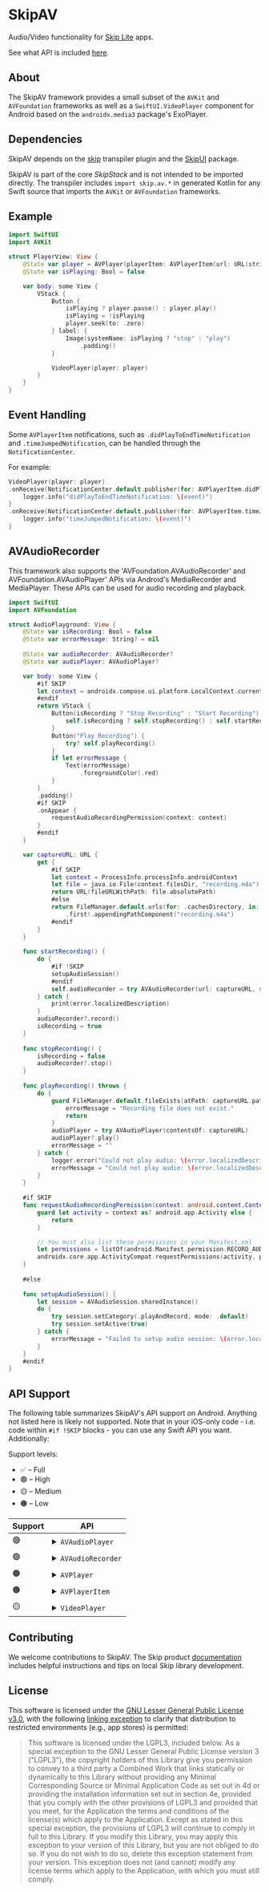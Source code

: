 # SkipAV

Audio/Video functionality for [Skip Lite](https://skip.tools) apps.

See what API is included [here](#api-support).

## About 

The SkipAV framework provides a small subset of the `AVKit` and `AVFoundation` frameworks
as well as a `SwiftUI.VideoPlayer` component for
Android based on the `androidx.media3` package's ExoPlayer.

## Dependencies

SkipAV depends on the [skip](https://source.skip.tools/skip) transpiler plugin and the [SkipUI](https://source.skip.tools/skip-ui) package.

SkipAV is part of the core *SkipStack* and is not intended to be imported directly. The transpiler includes `import skip.av.*` in generated Kotlin for any Swift source that imports the `AVKit` or `AVFoundation` frameworks.

## Example

```swift
import SwiftUI
import AVKit

struct PlayerView: View {
    @State var player = AVPlayer(playerItem: AVPlayerItem(url: URL(string: "https://skip.tools/assets/introduction.mov")!))
    @State var isPlaying: Bool = false

    var body: some View {
        VStack {
            Button {
                isPlaying ? player.pause() : player.play()
                isPlaying = !isPlaying
                player.seek(to: .zero)
            } label: {
                Image(systemName: isPlaying ? "stop" : "play")
                    .padding()
            }

            VideoPlayer(player: player)
        }
    }
}
```

## Event Handling

Some `AVPlayerItem` notifications, such as `.didPlayToEndTimeNotification`
and `.timeJumpedNotification`, can be handled through the `NotificationCenter`.

For example:

```swift
VideoPlayer(player: player)
.onReceive(NotificationCenter.default.publisher(for: AVPlayerItem.didPlayToEndTimeNotification)) { event in
    logger.info("didPlayToEndTimeNotification: \(event)")
}
.onReceive(NotificationCenter.default.publisher(for: AVPlayerItem.timeJumpedNotification)) { event in
    logger.info("timeJumpedNotification: \(event)")
}
```

## AVAudioRecorder

This framework also supports the 'AVFoundation.AVAudioRecorder' and 
AVFoundation.AVAudioPlayer' APIs via Android's MediaRecorder and MediaPlayer. 
These APIs can be used for audio recording and playback.

```swift
import SwiftUI
import AVFoundation

struct AudioPlayground: View {
    @State var isRecording: Bool = false
    @State var errorMessage: String? = nil
    
    @State var audioRecorder: AVAudioRecorder?
    @State var audioPlayer: AVAudioPlayer?

    var body: some View {
        #if SKIP
        let context = androidx.compose.ui.platform.LocalContext.current
        #endif
        return VStack {
            Button(isRecording ? "Stop Recording" : "Start Recording") {
                self.isRecording ? self.stopRecording() : self.startRecording()
            }
            Button("Play Recording") {
                try? self.playRecording()
            }
            if let errorMessage {
                Text(errorMessage)
                    .foregroundColor(.red)
            }
        }
        .padding()
        #if SKIP
        .onAppear {
            requestAudioRecordingPermission(context: context)
        }
        #endif
    }

    var captureURL: URL {
        get {
            #if SKIP
            let context = ProcessInfo.processInfo.androidContext
            let file = java.io.File(context.filesDir, "recording.m4a")
            return URL(fileURLWithPath: file.absolutePath)
            #else
            return FileManager.default.urls(for: .cachesDirectory, in: .userDomainMask)
                .first!.appendingPathComponent("recording.m4a")
            #endif
        }
    }
    
    func startRecording() {
        do {
            #if !SKIP
            setupAudioSession()
            #endif
            self.audioRecorder = try AVAudioRecorder(url: captureURL, settings: [AVFormatIDKey: Int(kAudioFormatMPEG4AAC), AVSampleRateKey: 12000, AVNumberOfChannelsKey: 1, AVEncoderAudioQualityKey: AVAudioQuality.high.rawValue])
        } catch {
            print(error.localizedDescription)
        }
        audioRecorder?.record()
        isRecording = true
    }
    
    func stopRecording() {
        isRecording = false
        audioRecorder?.stop()
    }
    
    func playRecording() throws {
        do {
            guard FileManager.default.fileExists(atPath: captureURL.path) else {
                errorMessage = "Recording file does not exist."
                return
            }
            audioPlayer = try AVAudioPlayer(contentsOf: captureURL)
            audioPlayer?.play()
            errorMessage = ""
        } catch {
            logger.error("Could not play audio: \(error.localizedDescription)")
            errorMessage = "Could not play audio: \(error.localizedDescription)"
        }
    }
    
    #if SKIP
    func requestAudioRecordingPermission(context: android.content.Context) {
        guard let activity = context as? android.app.Activity else {
            return
        }

        // You must also list these permissions in your Manifest.xml
        let permissions = listOf(android.Manifest.permission.RECORD_AUDIO, android.Manifest.permission.READ_EXTERNAL_STORAGE, android.Manifest.permission.WRITE_EXTERNAL_STORAGE)
        androidx.core.app.ActivityCompat.requestPermissions(activity, permissions.toTypedArray(), 1)
    }
    
    #else
    
    func setupAudioSession() {
        let session = AVAudioSession.sharedInstance()
        do {
            try session.setCategory(.playAndRecord, mode: .default)
            try session.setActive(true)
        } catch {
            errorMessage = "Failed to setup audio session: \(error.localizedDescription)"
        }
    }
    #endif
}
```
 
## API Support

The following table summarizes SkipAV's API support on Android. Anything not listed here is likely not supported. Note that in your iOS-only code - i.e. code within `#if !SKIP` blocks - you can use any Swift API you want. Additionally:

Support levels:

  - ✅ – Full
  - 🟢 – High
  - 🟡 – Medium 
  - 🟠 – Low
  
<table>
  <thead><th>Support</th><th>API</th></thead>
  <tbody>
    <tr>
      <td>🟢</td>
      <td>
          <details>
              <summary><code>AVAudioPlayer</code></summary>
              <ul>
                  <li><code>init(contentsOf url: URL) throws</code></li>
                  <li><code>init(data: Data) throws</code></li>
                  <li><code>func prepareToPlay() -> Bool</code></li>
                  <li><code>func play()</code></li>
                  <li><code>func pause()</code></li>
                  <li><code>func stop()</code></li>
                  <li><code>var isPlaying: Bool</code></li>
                  <li><code>var duration: TimeInterval</code></li>
                  <li><code>var numberOfLoops: Int</code></li>
                  <li><code>var volume: Double</code></li>
                  <li><code>var rate: Double</code></li>
                  <li><code>var currentTime: TimeInterval</code></li>
                  <li><code>var url: URL?</code></li>
                  <li><code>var data: Data?</code></li>
              </ul>
          </details> 
      </td>
    </tr>
    <tr>
      <td>🟢</td>
      <td>
          <details>
              <summary><code>AVAudioRecorder</code></summary>
              <ul>
                  <li><code>init(url: URL, settings: [String: Any]) throws</code></li>
                  <li><code>func prepareToRecord() -> Bool</code></li>
                  <li><code>func record()</code></li>
                  <li><code>func pause()</code></li>
                  <li><code>func stop()</code></li>
                  <li><code>func deleteRecording() -> Bool</code></li>
                  <li><code>var isRecording: Bool</code></li>
                  <li><code>var url: URL</code></li>
                  <li><code>var settings: [String: Any]</code></li>
                  <li><code>var currentTime: TimeInterval</code></li>
                  <li><code>func peakPower(forChannel channelNumber: Int) -> Float</code></li>
                  <li><code>func averagePower(forChannel channelNumber: Int) -> Double</code></li>
              </ul>
          </details> 
      </td>
    </tr>
    <tr>
      <td>🟠</td>
      <td>
          <details>
              <summary><code>AVPlayer</code></summary>
              <ul>
                  <li><code>init()</code></li>
                  <li><code>init(playerItem: AVPlayerItem?)</code></li>
                  <li><code>init(url: URL)</code></li>
                  <li><code>func play()</code></li>
                  <li><code>func pause()</code></li>
                  <li><code>func seek(to time: CMTime)</code></li>
              </ul>
          </details> 
      </td>
    </tr>
   <tr>
      <td>🟠</td>
      <td>
          <details>
              <summary><code>AVPlayerItem</code></summary>
              <ul>
                  <li><code>init(url: URL)</code></li>
              </ul>
          </details> 
      </td>
    </tr>
   <tr>
      <td>🟡</td>
      <td>
          <details>
              <summary><code>VideoPlayer</code></summary>
              <ul>
                  <li><code>init(player: AVPlayer?)</code></li>
              </ul>
          </details> 
      </td>
    </tr>
  </tbody>
</table>

## Contributing

We welcome contributions to SkipAV. The Skip product [documentation](https://skip.tools/docs/contributing/) includes helpful instructions and tips on local Skip library development.

## License

This software is licensed under the
[GNU Lesser General Public License v3.0](https://spdx.org/licenses/LGPL-3.0-only.html),
with the following
[linking exception](https://spdx.org/licenses/LGPL-3.0-linking-exception.html)
to clarify that distribution to restricted environments (e.g., app stores)
is permitted:

> This software is licensed under the LGPL3, included below.
> As a special exception to the GNU Lesser General Public License version 3
> ("LGPL3"), the copyright holders of this Library give you permission to
> convey to a third party a Combined Work that links statically or dynamically
> to this Library without providing any Minimal Corresponding Source or
> Minimal Application Code as set out in 4d or providing the installation
> information set out in section 4e, provided that you comply with the other
> provisions of LGPL3 and provided that you meet, for the Application the
> terms and conditions of the license(s) which apply to the Application.
> Except as stated in this special exception, the provisions of LGPL3 will
> continue to comply in full to this Library. If you modify this Library, you
> may apply this exception to your version of this Library, but you are not
> obliged to do so. If you do not wish to do so, delete this exception
> statement from your version. This exception does not (and cannot) modify any
> license terms which apply to the Application, with which you must still
> comply.

